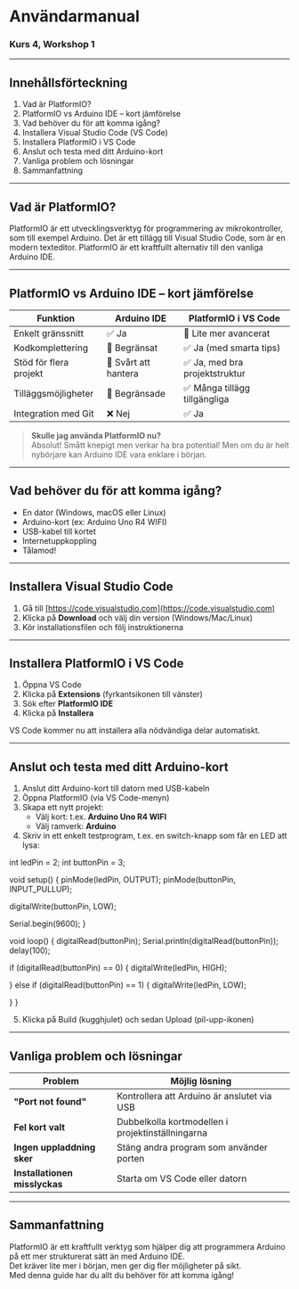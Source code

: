 # Användarmanual
### Kurs 4, Workshop 1

---

## Innehållsförteckning
1. Vad är PlatformIO?
2. PlatformIO vs Arduino IDE – kort jämförelse
3. Vad behöver du för att komma igång?
4. Installera Visual Studio Code (VS Code)
5. Installera PlatformIO i VS Code
6. Anslut och testa med ditt Arduino-kort
7. Vanliga problem och lösningar
8. Sammanfattning

--- 

## Vad är PlatformIO?

PlatformIO är ett utvecklingsverktyg för programmering av mikrokontroller, som till exempel Arduino. Det är ett tillägg till Visual Studio Code, som är en modern texteditor. PlatformIO är ett kraftfullt alternativ till den vanliga Arduino IDE.

--- 

## PlatformIO vs Arduino IDE – kort jämförelse

| Funktion                     | Arduino IDE                  | PlatformIO i VS Code               |
|-----------------------------|------------------------------|------------------------------------|
| Enkelt gränssnitt           | ✅ Ja                         | 🔸 Lite mer avancerat             |
| Kodkomplettering            | 🔸 Begränsat                  | ✅ Ja (med smarta tips)           |
| Stöd för flera projekt      | 🔸 Svårt att hantera          | ✅ Ja, med bra projektstruktur    |
| Tilläggsmöjligheter         | 🔸 Begränsade                 | ✅ Många tillägg tillgängliga     |
| Integration med Git         | ❌ Nej                        | ✅ Ja                              |

>  **Skulle jag använda PlatformIO nu?**  
> Absolut! Smått knepigt men verkar ha bra potential! Men om du är helt nybörjare kan Arduino IDE vara enklare i början.

---

## Vad behöver du för att komma igång?

- En dator (Windows, macOS eller Linux)
- Arduino-kort (ex: Arduino Uno R4 WIFI)
- USB-kabel till kortet
- Internetuppkoppling
- Tålamod!

---

## Installera Visual Studio Code

1. Gå till [https://code.visualstudio.com](https://code.visualstudio.com)
2. Klicka på **Download** och välj din version (Windows/Mac/Linux)
3. Kör installationsfilen och följ instruktionerna

--- 

## Installera PlatformIO i VS Code

1. Öppna VS Code
2. Klicka på **Extensions** (fyrkantsikonen till vänster)
3. Sök efter **PlatformIO IDE**
4. Klicka på **Installera**

VS Code kommer nu att installera alla nödvändiga delar automatiskt.

---

## Anslut och testa med ditt Arduino-kort

1. Anslut ditt Arduino-kort till datorn med USB-kabeln
2. Öppna PlatformIO (via VS Code-menyn)
3. Skapa ett nytt projekt:
   - Välj kort: t.ex. **Arduino Uno R4 WIFI**
   - Välj ramverk: **Arduino**
4. Skriv in ett enkelt testprogram, t.ex. en switch-knapp som får en LED att lysa:


int ledPin = 2;
int buttonPin = 3;

void setup()
{
  pinMode(ledPin, OUTPUT);
  pinMode(buttonPin, INPUT_PULLUP);
  
  digitalWrite(buttonPin, LOW);
  
  Serial.begin(9600);
}

void loop()
{
  digitalRead(buttonPin);
  Serial.println(digitalRead(buttonPin));
  delay(100);
  
  if (digitalRead(buttonPin) == 0)
  {
    digitalWrite(ledPin, HIGH);
   
  }
  else if (digitalRead(buttonPin) == 1)
  {
    digitalWrite(ledPin, LOW);
  
  }
} 

5. Klicka på Build (kugghjulet) och sedan Upload (pil-upp-ikonen)

---

## Vanliga problem och lösningar

| Problem                  | Möjlig lösning                                      |
|--------------------------|------------------------------------------------------|
| **"Port not found"**     | Kontrollera att Arduino är anslutet via USB         |
| **Fel kort valt**        | Dubbelkolla kortmodellen i projektinställningarna   |
| **Ingen uppladdning sker** | Stäng andra program som använder porten          |
| **Installationen misslyckas** | Starta om VS Code eller datorn              |

---

## Sammanfattning

PlatformIO är ett kraftfullt verktyg som hjälper dig att programmera Arduino på ett mer strukturerat sätt än med Arduino IDE.  
Det kräver lite mer i början, men ger dig fler möjligheter på sikt.  
Med denna guide har du allt du behöver för att komma igång!


   
